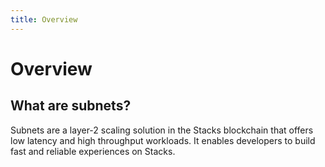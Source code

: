 ```yaml
---
title: Overview
---
```

# Overview

## What are subnets?

Subnets are a layer-2 scaling solution in the Stacks blockchain that offers low latency and high throughput workloads. It enables developers to build fast and reliable experiences on Stacks. 


